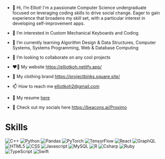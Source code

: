 - 👋 Hi, I’m Elliot! I'm a passionate Computer Science undergraduate focused on leveraging coding skills to drive social change. Eager to gain experience that broadens my skill set, with a particular interest in developing self-improvement apps.

- 👀 I’m interested in Custom Mechanical Keyboards and Coding
- 🌱 I’m currently learning Algorithm Design & Data Structures, Computer Systems, Systems Programming, Web & Database Computing
- 💞️ I’m looking to collaborate on any cool projects
- ❤️‍🔥 My website https://elliotkoh.netlify.app/
- 💙 My clothing brand https://projectbinks.square.site/
- 📫 How to reach me elliotkoh2@gmail.com
- 📖 My resume [here](https://github.com/ProximoBinks/ProximoBinks/blob/main/Resume-18-09-23-rev2.pdf)
- 🤟 Check out my socials here https://beacons.ai/Proximo

# <b>Skills</b>
![C++](https://img.shields.io/badge/C%2B%2B-00599C?style=for-the-badge&logo=c%2B%2B&logoColor=white)
![Python](https://img.shields.io/badge/Python-FFD43B?style=for-the-badge&logo=python&logoColor=blue)
![Pandas](https://img.shields.io/badge/Pandas-2C2D72?style=for-the-badge&logo=pandas&logoColor=white)
![PyTorch](https://img.shields.io/badge/PyTorch-EE4C2C?style=for-the-badge&logo=pytorch&logoColor=white)
![TensorFlow](https://img.shields.io/badge/TensorFlow-FF6F00?style=for-the-badge&logo=tensorflow&logoColor=white)
![React](https://img.shields.io/badge/React-20232A?style=for-the-badge&logo=react&logoColor=61DAFB)
![GraphQL](https://img.shields.io/badge/GraphQl-E10098?style=for-the-badge&logo=graphql&logoColor=white)
![HTML5](https://img.shields.io/badge/HTML5-E34F26?style=for-the-badge&logo=html5&logoColor=white)
![CSS](https://img.shields.io/badge/CSS3-1572B6?style=for-the-badge&logo=css3&logoColor=white)
![Javascript](https://img.shields.io/badge/JavaScript-323330?style=for-the-badge&logo=javascript&logoColor=F7DF1E)
![MySQL](https://img.shields.io/badge/MySQL-005C84?style=for-the-badge&logo=mysql&logoColor=white)
![R](https://img.shields.io/badge/R-276DC3?style=for-the-badge&logo=r&logoColor=white)
![Csharp](https://img.shields.io/badge/C%23-239120?style=for-the-badge&logo=c-sharp&logoColor=white)
![Ruby](https://img.shields.io/badge/Ruby-CC342D?style=for-the-badge&logo=ruby&logoColor=white)
![TypeScript](https://img.shields.io/badge/TypeScript-007ACC?style=for-the-badge&logo=typescript&logoColor=white)
![Swift](https://img.shields.io/badge/Swift-FA7343?style=for-the-badge&logo=swift&logoColor=white)
<!--
# <b>Socials</b>
[![Gmail](https://img.shields.io/badge/Gmail-D14836?style=for-the-badge&logo=gmail&logoColor=white)](mailto:elliotkoh2@gmail.com)
[![Twitch](https://img.shields.io/badge/Twitch-9146FF?style=for-the-badge&logo=twitch&logoColor=white)](https://www.twitch.tv/proximobinks)
[![YouTube](https://img.shields.io/badge/YouTube-FF0000?style=for-the-badge&logo=youtube&logoColor=white)](https://www.youtube.com/c/proximobinks)
[![TikTok](https://img.shields.io/badge/TikTok-000000?style=for-the-badge&logo=tiktok&logoColor=white)](https://www.tiktok.com/@proximobinks)
[![Instagram](https://img.shields.io/badge/Instagram-E4405F?style=for-the-badge&logo=instagram&logoColor=white)](https://www.instagram.com/proximobinks/)
[![Discord](https://img.shields.io/badge/Discord-5865F2?style=for-the-badge&logo=discord&logoColor=white)](https://discord.gg/wnCGwWp)
[![Steam](https://img.shields.io/badge/Steam-000000?style=for-the-badge&logo=steam&logoColor=white)](https://steamcommunity.com/id/proximobinks)
[![Valorant](https://img.shields.io/badge/Valorant-fa4454?style=for-the-badge&logo=valorant&logoColor=white)](https://tracker.gg/valorant/profile/riot/Proximo%231234/overview)
[![CSGO](https://img.shields.io/badge/Counter_Strike-000000?style=for-the-badge&logo=counter-strike&logoColor=white)](https://leetify.com/app/profile/76561199089732349)
-->
<!--## LeetCode! ([profile](https://leetcode.com/proximobinks))
<!--
![Elliot's GitHub stats](https://github-readme-stats-proximobinks.vercel.app/api?username=proximobinks&count_private=false&show_icons=true&theme=github_dark&cache_seconds=14400&show_icons)-->
<!--[![Elliot's LeetCode stats](https://leetcode-stats-six.vercel.app/?username=proximobinks&theme=dark)](https://github.com/KnlnKS/leetcode-stats)
<!--
![Top Langs](https://github-readme-stats-proximobinks.vercel.app/api/top-langs/?username=proximobinks&theme=github_dark&cache_seconds=14400&show_icons&langs_count=10&layout=compact)-->
<!--
![Gmail]() without link
[![Gmail]()]() with link
https://github.com/alexandresanlim/Badges4-README.md-Profile#how-to-use
Stats
https://github.com/anuraghazra/github-readme-stats
-->
<!--
[![Elliot's GitHub stats](https://github-readme-stats.vercel.app/api?username=ProximoBinks&show_icons=true&theme=dark)](https://elliotkoh.gatsbyjs.io/)

<!--[![Elliot's GitHub stats](https://github-readme-stats.vercel.app/api?username=ProximoBinks&show_icons=true&theme=radical)](https://elliotkoh.gatsbyjs.io/)
[![Elliot's GitHub stats](https://github-readme-stats.vercel.app/api?username=ProximoBinks&show_icons=true&theme=merko)](https://elliotkoh.gatsbyjs.io/)
[![Elliot's GitHub stats](https://github-readme-stats.vercel.app/api?username=ProximoBinks&show_icons=true&theme=gruvbox)](https://elliotkoh.gatsbyjs.io/)
[![Elliot's GitHub stats](https://github-readme-stats.vercel.app/api?username=ProximoBinks&show_icons=true&theme=tokyonight)](https://elliotkoh.gatsbyjs.io/)
[![Elliot's GitHub stats](https://github-readme-stats.vercel.app/api?username=ProximoBinks&show_icons=true&theme=onedark)](https://elliotkoh.gatsbyjs.io/)
[![Elliot's GitHub stats](https://github-readme-stats.vercel.app/api?username=ProximoBinks&show_icons=true&theme=cobalt)](https://elliotkoh.gatsbyjs.io/)
[![Elliot's GitHub stats](https://github-readme-stats.vercel.app/api?username=ProximoBinks&show_icons=true&theme=synthwave)](https://elliotkoh.gatsbyjs.io/)
[![Elliot's GitHub stats](https://github-readme-stats.vercel.app/api?username=ProximoBinks&show_icons=true&theme=highcontrast)](https://elliotkoh.gatsbyjs.io/)
[![Elliot's GitHub stats](https://github-readme-stats.vercel.app/api?username=ProximoBinks&show_icons=true&theme=dracula)](https://elliotkoh.gatsbyjs.io/)
[![Elliot's GitHub stats](https://github-readme-stats.vercel.app/api?username=ProximoBinks&show_icons=true&theme=transparant)](https://elliotkoh.gatsbyjs.io/)
<!---
ProximoBinks/ProximoBinks is a ✨ special ✨ repository because its `README.md` (this file) appears on your GitHub profile.
You can click the Preview link to take a look at your changes.
--->
